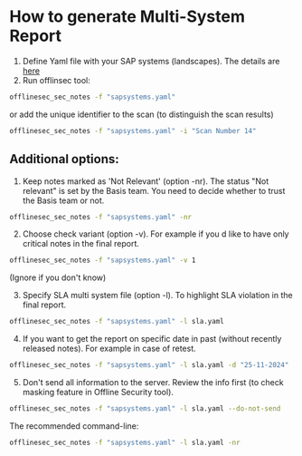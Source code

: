 
# How to generate Multi-System Report

1. Define Yaml file with your SAP systems (landscapes). The details are [here](./yaml_file_structure.md)
2. Run offlinsec tool:
```sh
offlinesec_sec_notes -f "sapsystems.yaml"
```

or add the unique identifier to the scan (to distinguish the scan results)
```sh
offlinesec_sec_notes -f "sapsystems.yaml" -i "Scan Number 14"
```

## Additional options:
1. Keep notes marked as 'Not Relevant' (option -nr). The status "Not relevant" is set by the Basis team. You need to decide whether to trust the Basis team or not.
```sh
offlinesec_sec_notes -f "sapsystems.yaml" -nr
```

2. Choose check variant (option -v). For example if you d like to have only critical notes in the final report.
```sh
offlinesec_sec_notes -f "sapsystems.yaml" -v 1
```
(Ignore if you don't know)

3. Specify SLA multi system file (option -l). To highlight SLA violation in the final report.
```sh
offlinesec_sec_notes -f "sapsystems.yaml" -l sla.yaml
```

4. If you want to get the report on specific date in past (without recently released notes). For example in case of retest.
```sh
offlinesec_sec_notes -f "sapsystems.yaml" -l sla.yaml -d "25-11-2024"
```

5. Don't send all information to the server. Review the info first (to check masking feature in Offline Security tool). 
```sh
offlinesec_sec_notes -f "sapsystems.yaml" -l sla.yaml --do-not-send
```

The recommended command-line: 
```sh
offlinesec_sec_notes -f "sapsystems.yaml" -l sla.yaml -nr
```